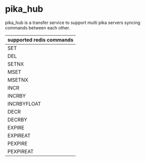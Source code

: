 # pika_hub
pika_hub is a transfer service to support multi pika servers syncing commands between each other.

|supported redis commands|
| --- |
|SET|
|DEL|
|SETNX|
|MSET|
|MSETNX|
|INCR|
|INCRBY|
|INCRBYFLOAT|
|DECR|
|DECRBY|
|EXPIRE|
|EXPIREAT|
|PEXPIRE|
|PEXPIREAT|
